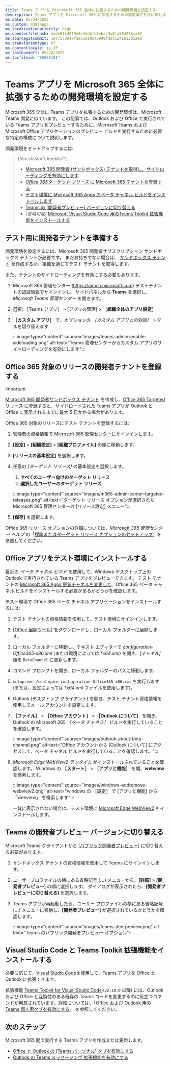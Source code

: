 ```yaml
---
title: Teams アプリを Microsoft 365 全体に拡張するための開発環境を設定する
description: Teams アプリを Microsoft 365 に拡張するための前提条件を次に示します。
ms.date: 05/24/2022
ms.custom: m365apps
ms.localizationpriority: high
ms.openlocfilehash: aede01c48f9e5e4ddbfbfebac9a5fa504225ca62
ms.sourcegitcommit: 1e77573e47fad51a19545949fdac1241b13052e2
ms.translationtype: HT
ms.contentlocale: ja-JP
ms.lasthandoff: 05/24/2022
ms.locfileid: "65656181"
---
```

# <a name="set-up-your-dev-environment-for-extending-teams-apps-across-microsoft-365"></a>Teams アプリを Microsoft 365 全体に拡張するための開発環境を設定する

Microsoft 365 全体に Teams アプリを拡張するための開発環境は、Microsoft Teams 開発に似ています。 この記事では、Outlook および Office で実行されている Teams アプリをプレビューするために、Microsoft Teams および Microsoft Office アプリケーションのプレビュー ビルドを実行するために必要な特定の構成について説明します。

開発環境をセットアップするには:

> [!div class="checklist"]
>
> * [Microsoft 365 開発者 (サンドボックス) テナントを取得し、サイドローディングを有効にします](#prepare-a-developer-tenant-for-testing)
> * [*Office 365ターゲット リリース* に Microsoft 365 テナントを登録する](#enroll-your-developer-tenant-for-office-365-targeted-releases)
> * [テスト環境に Microsoft 365 Apps のベータ チャネル ビルドをインストールします](#install-office-apps-in-your-test-environment)
> * [Teams の [開発者プレビュー] バージョンに切り替える](#switch-to-the-developer-preview-version-of-teams)
> * [*省略可能*] [Microsoft Visual Studio Code 用のTeams Toolkit 拡張機能をインストールする](#install-visual-studio-code-and-teams-toolkit-extension)

## <a name="prepare-a-developer-tenant-for-testing"></a>テスト用に開発者テナントを準備する

開発環境を設定するには、Microsoft 365 開発者サブスクリプション サンドボックス テナントが必要です。 まだお持ちでない場合は、 [サンドボックス テナント](/office/developer-program/microsoft-365-developer-program-get-started) を作成するか、組織を通じてテスト テナントを取得します。

また、テナントのサイドローディングを有効にする必要もあります。

1. Microsoft 365 管理センター (https://admin.microsoft.com) テストテナントの認証情報でサインインし、サイドパネルから **Teams** を選択し、*Microsoft Teams 管理センター* を開きます。
1. 選択: ［Teams アプリ］ > [アプリの管理] > **［組織全体のアプリ設定］**
1. **［カスタム アプリ］** で、オプションの *［カスタム アプリとの対話］* トグルを切り替えます

    :::image type="content" source="images/teams-admin-enable-sideloading.png" alt-text="Teams 管理センターからカスタム アプリのサイドローディングを有効にします":::

## <a name="enroll-your-developer-tenant-for-office-365-targeted-releases"></a>Office 365 対象のリリースの開発者テナントを登録する

> [!Important]
> [Microsoft 365 開発者サンドボックス テナント](/office/developer-program/microsoft-365-developer-program-get-started) を作成し、[Office 365 Targeted リリース](#enroll-your-developer-tenant-for-office-365-targeted-releases) に登録すると、サイドロードされた Teams アプリが Outlook と Office に表示されるまでに最大 5 日かかる場合があります。

Office 365 対象のリリースにテスト テナントを登録するには:

1. 管理者の資格情報で [Microsoft 365 管理センター](https://admin.microsoft.com)にサインインします。
1. **[設定]** > **[組織設定]** > **[組織プロファイル]** の順に移動します。
1. **[リリースの基本設定]** を選択します。
1. 任意の *[ターゲット リリース]* の基本設定を選択します。
    1. **すべてのユーザー向けのターゲット リリース**
    1. **選択したユーザーのターゲット リリース**

    :::image type="content" source="images/m365-admin-center-targeted-releases.png" alt-text="ターゲット リリース オプションが選択された Microsoft 365 管理センターの [リリース設定] メニュー":::

1. **[保存]** を選択します。

Office 365 リリース オプションの詳細については、*Microsoft 365 管理センター ヘルプ* の「[標準またはターゲット リリース オプションのセットアップ](/microsoft-365/admin/manage/release-options-in-office-365?view=o365-worldwide&preserve-view=true#targeted-release)」を参照してください。

## <a name="install-office-apps-in-your-test-environment"></a>Office アプリをテスト環境にインストールする

最近の *ベータ チャネル ビルド* を使用して、Windows デスクトップ上の Outlook で実行されている Teams アプリをプレビューできます。 テスト テナントの [Microsoft 365 Apps 更新チャネルを変更して](/deployoffice/change-update-channels?WT.mc_id=M365-MVP-5002016)、Office 365 ベータ チャネル ビルドをインストールする必要があるかどうかを確認します。

テスト環境で Office 365 ベータ チャネル アプリケーションをインストールするには:

1. テスト テナントの資格情報を使用して、テスト環境にサインインします。
1. [[Office 展開ツール]](https://www.microsoft.com/download/details.aspx?id=49117) をダウンロードし、ローカル フォルダーに展開します。
1. ローカル フォルダーに移動し、テキスト エディターで *configuration-Office365-x86.xml* (または環境によっては **x64.xml*) を開き、*[チャネル]* 値を `BetaChannel` に更新します。
1. コマンド プロンプトを開き、ローカル フォルダーのパスに移動します。
1. `setup.exe /configure configuration-Office365-x86.xml` を実行します (または、設定によっては **x64.xml* ファイルを使用します)。
1. Outlook (デスクトップ クライアント) を開き、テスト テナント資格情報を使用してメール アカウントを設定します。
1. **［ファイル］** > **［Office アカウント］** > **［Outlook について］** を開き、Outlook の Microsoft 365 *［ベータ チャネル］* ビルドを実行していることを確認します。

    :::image type="content" source="images/outlook-about-beta-channel.png" alt-text="Office アカウントから [Outlook について] にアクセスして、ベータ チャネル ビルドを実行していることを確認します。":::

1. *Microsoft Edge WebView2 ランタイム* がインストールされていることを確認します。 Windows の **［スタート］** > **［アプリと機能］** を開、**webview** を検索します。

    :::image type="content" source="images/windows-addremove-webview2.png" alt-text="windows の ［設定］ で [アプリと機能] から 「webview」 を検索します":::

    一覧に表示されない場合は、テスト環境に [Microsoft Edge WebView2](https://developer.microsoft.com/microsoft-edge/webview2/) をインストールします。

## <a name="switch-to-the-developer-preview-version-of-teams"></a>Teams の開発者プレビュー バージョンに切り替える

Microsoft Teams クライアントから [[パブリック開発者プレビュー]](../resources/dev-preview/developer-preview-intro.md) に切り替える必要があります。

1. サンドボックス テナントの資格情報を使用して Teams にサインインします。
1. ユーザープロファイルの横にある省略記号 (**...**) メニューから、**[詳細]** > **[開発者プレビュー]** の順に選択します。 ダイアログが表示されたら、**[開発者プレビューに切り替える]** を選択します。
1. Teams アプリが再起動したら、ユーザー プロファイルの横にある省略記号 (**...**) メニューに移動し、**[開発者プレビュー]** が選択されているかどうかを確認します。

    :::image type="content" source="images/teams-dev-preview.png" alt-text="Teams のパブリック開発者プレビュー オプション":::

## <a name="install-visual-studio-code-and-teams-toolkit-extension"></a>Visual Studio Code と Teams Toolkit 拡張機能をインストールする

必要に応じて、[Visual Studio Code](https://code.visualstudio.com/)を使用して、Teams アプリを Office と Outlook に拡張できます。

拡張機能 [Teams Toolkit for Visual Studio Code](https://aka.ms/teams-toolkit) (`v2.10.0` 以降) には、Outlook および Office と互換性のある既存の Teams コードを変更するのに役立つコマンドが用意されています。詳細については、「[Office および Outlook 用の Teams 個人用タブを有効にする](extend-m365-teams-personal-tab.md)」 を参照してください。

## <a name="next-step"></a>次のステップ

Microsoft 365 間で実行する Teams アプリを作成または更新します。

* [Office と Outlook の [Teams パーソナル] タブを有効にする](extend-m365-teams-personal-tab.md)
* [Outlook の Teams メッセージング 拡張機能を有効にする](extend-m365-teams-message-extension.md)
